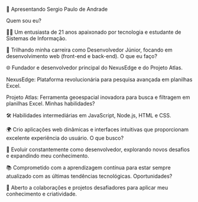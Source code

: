🌟 Apresentando Sergio Paulo de Andrade

Quem sou eu?

👨‍💻 Um entusiasta de 21 anos apaixonado por tecnologia e estudante de Sistemas de Informação.

🚀 Trilhando minha carreira como Desenvolvedor Júnior, focando em desenvolvimento web (front-end e back-end).
O que eu faço?

🌐 Fundador e desenvolvedor principal do NexusEdge e do Projeto Atlas.

NexusEdge: Plataforma revolucionária para pesquisa avançada em planilhas Excel.

Projeto Atlas: Ferramenta geoespacial inovadora para busca e filtragem em planilhas Excel.
Minhas habilidades?

🛠️ Habilidades intermediárias em JavaScript, Node.js, HTML e CSS.

🌍 Crio aplicações web dinâmicas e interfaces intuitivas que proporcionam excelente experiência do usuário.
O que busco?

💼 Evoluir constantemente como desenvolvedor, explorando novos desafios e expandindo meu conhecimento.

📚 Comprometido com a aprendizagem contínua para estar sempre atualizado com as últimas tendências tecnológicas.
Oportunidades?

🌟 Aberto a colaborações e projetos desafiadores para aplicar meu conhecimento e criatividade.
